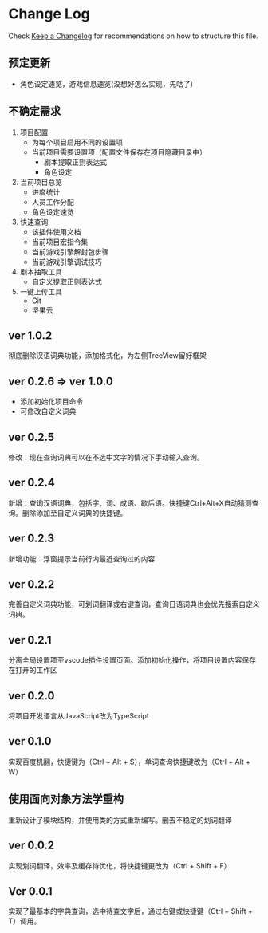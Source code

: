 # Change Log

Check [Keep a Changelog](http://keepachangelog.com/) for recommendations on how to structure this file.

## 预定更新

* 角色设定速览，游戏信息速览(没想好怎么实现，先咕了)

## 不确定需求

1. 项目配置
    * 为每个项目启用不同的设置项
    * 当前项目需要设置项（配置文件保存在项目隐藏目录中）
        * 剧本提取正则表达式
        * 角色设定
2. 当前项目总览
    * 进度统计
    * 人员工作分配
    * 角色设定速览
3. 快速查询
    * 该插件使用文档
    * 当前项目宏指令集
    * 当前游戏引擎解封包步骤
    * 当前游戏引擎调试技巧
4. 剧本抽取工具
    * 自定义提取正则表达式
5. 一键上传工具
    * Git
    * 坚果云

## ver 1.0.2

彻底删除汉语词典功能，添加格式化，为左侧TreeView留好框架

## ver 0.2.6 => ver 1.0.0

* 添加初始化项目命令
* 可修改自定义词典

## ver 0.2.5

修改：现在查询词典可以在不选中文字的情况下手动输入查询。

## ver 0.2.4

新增：查询汉语词典，包括字、词、成语、歇后语。快捷键Ctrl+Alt+X自动猜测查询。删除添加至自定义词典的快捷键。

## ver 0.2.3

新增功能：浮窗提示当前行内最近查询过的内容

## ver 0.2.2

完善自定义词典功能，可划词翻译或右键查询，查询日语词典也会优先搜索自定义词典。

## ver 0.2.1

分离全局设置项至vscode插件设置页面。添加初始化操作，将项目设置内容保存在打开的工作区

## ver 0.2.0

将项目开发语言从JavaScript改为TypeScript

## ver 0.1.0  

实现百度机翻，快捷键为（Ctrl + Alt + S），单词查询快捷键改为（Ctrl + Alt + W）

## 使用面向对象方法学重构  

重新设计了模块结构，并使用类的方式重新编写。删去不稳定的划词翻译

## ver 0.0.2  

实现划词翻译，效率及缓存待优化，将快捷键更改为（Ctrl + Shift + F）

## Ver 0.0.1

实现了最基本的字典查询，选中待查文字后，通过右键或快捷键（Ctrl + Shift + T）调用。
